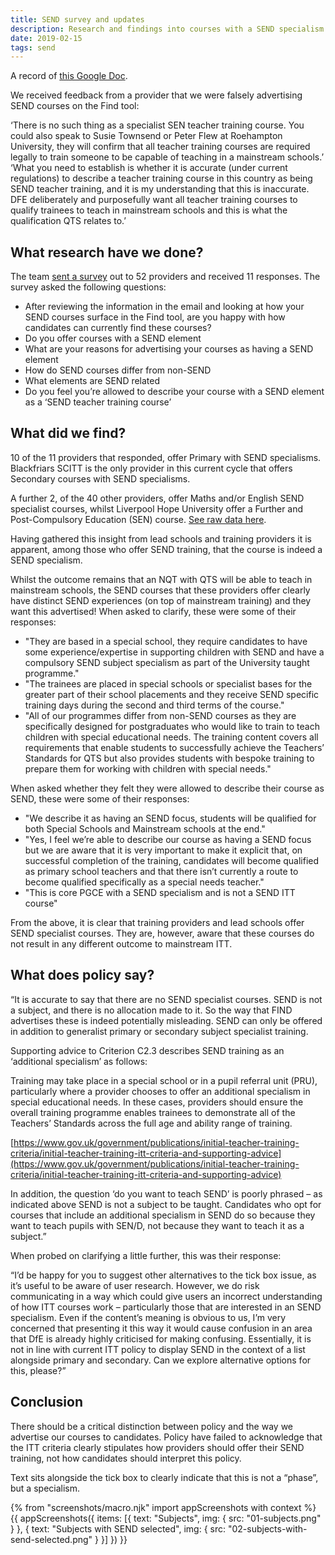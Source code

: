 ```yaml
---
title: SEND survey and updates
description: Research and findings into courses with a SEND specialism
date: 2019-02-15
tags: send
---
```

A record of [this Google Doc](https://docs.google.com/document/d/1Cxu1X3SKwRWlVTIp5PAiiKsBUMi7YoeDIJxu-77uPzs/edit).

We received feedback from a provider that we were falsely advertising SEND courses on the Find tool:

<div class="govuk-inset-text">
‘There is no such thing as a specialist SEN teacher training course. You could also speak to Susie Townsend or Peter Flew at Roehampton University, they will confirm that all teacher training courses are required legally to train someone to be capable of teaching in a mainstream schools.’
</div>

<div class="govuk-inset-text">
‘What you need to establish is whether it is accurate (under current regulations) to describe a teacher training course in this country as being SEND teacher training, and it is my understanding that this is inaccurate. DFE deliberately and purposefully want all teacher training courses to qualify trainees to teach in mainstream schools and this is what the qualification QTS relates to.’
</div>

## What research have we done?

The team [sent a survey](https://docs.google.com/forms/d/1FdH92urJnppOHaZPdrINBt9FCy4WY8WiBjK6ldFHbAM/edit) out to 52 providers and received 11 responses. The survey asked the following questions:

* After reviewing the information in the email and looking at how your SEND courses surface in the Find tool, are you happy with how candidates can currently find these courses?
* Do you offer courses with a SEND element
* What are your reasons for advertising your courses as having a SEND element
* How do SEND courses differ from non-SEND
* What elements are SEND related
* Do you feel you’re allowed to describe your course with a SEND element as a ‘SEND teacher training course’

## What did we find?

10 of the 11 providers that responded, offer Primary with SEND specialisms. Blackfriars SCITT is the only provider in this current cycle that offers Secondary courses with SEND specialisms.

A further 2, of the 40 other providers, offer Maths and/or English SEND specialist courses, whilst Liverpool Hope University offer a Further and Post-Compulsory Education (SEN) course. [See raw data here](https://docs.google.com/spreadsheets/u/1/d/1MqWBgTWYAB56TGVRIteKEUGt-U9LTBlCZoIQ2sT3EG8/edit#gid=1596998726).

Having gathered this insight from lead schools and training providers it is apparent, among those who offer SEND training, that the course is indeed a SEND specialism.

Whilst the outcome remains that an NQT with QTS will be able to teach in mainstream schools, the SEND courses that these providers offer clearly have distinct SEND experiences (on top of mainstream training) and they want this advertised! When asked to clarify, these were some of their responses:

* "They are based in a special school, they require candidates to have some experience/expertise in supporting children with SEND and have a compulsory SEND subject specialism as part of the University taught programme."
* "The trainees are placed in special schools or specialist bases for the greater part of their school placements and they receive SEND specific training days during the second and third terms of the course."
* "All of our programmes differ from non-SEND courses as they are specifically designed for postgraduates who would like to train to teach children with special educational needs. The training content covers all requirements that enable students to successfully achieve the Teachers’ Standards for QTS but also provides students with bespoke training to prepare them for working with children with special needs."

When asked whether they felt they were allowed to describe their course as SEND, these were some of their responses:

* "We describe it as having an SEND focus, students will be qualified for both Special Schools and Mainstream schools at the end."
* "Yes, I feel we’re able to describe our course as having a SEND focus but we are aware that it is very important to make it explicit that, on successful completion of the training, candidates will become qualified as primary school teachers and that there isn’t currently a route to become qualified specifically as a special needs teacher."
* "This is core PGCE with a SEND specialism and is not a SEND ITT course"

From the above, it is clear that training providers and lead schools offer SEND specialist courses. They are, however, aware that these courses do not result in any different outcome to mainstream ITT.

## What does policy say?

<div class="govuk-inset-text">
“It is accurate to say that there are no SEND specialist courses. SEND is not a subject, and there is no allocation made to it. So the way that FIND advertises these is indeed potentially misleading. SEND can only be offered in addition to generalist primary or secondary subject specialist training.

Supporting advice to Criterion C2.3 describes SEND training as an ‘additional specialism’ as follows:

Training may take place in a special school or in a pupil referral unit (PRU), particularly where a provider chooses to offer an additional specialism in special educational needs. In these cases, providers should ensure the overall training programme enables trainees to demonstrate all of the Teachers’ Standards across the full age and ability range of training.

[https://www.gov.uk/government/publications/initial-teacher-training-criteria/initial-teacher-training-itt-criteria-and-supporting-advice](https://www.gov.uk/government/publications/initial-teacher-training-criteria/initial-teacher-training-itt-criteria-and-supporting-advice)

In addition, the question ‘do you want to teach SEND’ is poorly phrased – as indicated above SEND is not a subject to be taught. Candidates who opt for courses that include an additional specialism in SEND do so because they want to teach pupils with SEN/D, not because they want to teach it as a subject.”
</div>

When probed on clarifying a little further, this was their response:

<div class="govuk-inset-text">
“I’d be happy for you to suggest other alternatives to the tick box issue, as it’s useful to be aware of user research. However, we do risk communicating in a way which could give users an incorrect understanding of how ITT courses work – particularly those that are interested in an SEND specialism. Even if the content’s meaning is obvious to us, I’m very concerned that presenting it this way it would cause confusion in an area that DfE is already highly criticised for making confusing. Essentially, it is not in line with current ITT policy to display SEND in the context of a list alongside primary and secondary. Can we explore alternative options for this, please?”
</div>

## Conclusion

There should be a critical distinction between policy and the way we advertise our courses to candidates. Policy have failed to acknowledge that the ITT criteria clearly stipulates how providers should offer their SEND training, not how candidates should interpret this policy.

Text sits alongside the tick box to clearly indicate that this is not a “phase”, but a specialism.

{% from "screenshots/macro.njk" import appScreenshots with context %}
{{ appScreenshots({
  items: [{
    text: "Subjects",
    img: { src: "01-subjects.png" }
  }, {
    text: "Subjects with SEND selected",
    img: { src: "02-subjects-with-send-selected.png" }
  }]
}) }}
